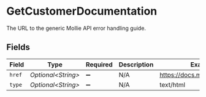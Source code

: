 # GetCustomerDocumentation

The URL to the generic Mollie API error handling guide.


## Fields

| Field                          | Type                           | Required                       | Description                    | Example                        |
| ------------------------------ | ------------------------------ | ------------------------------ | ------------------------------ | ------------------------------ |
| `href`                         | *Optional\<String>*            | :heavy_minus_sign:             | N/A                            | https://docs.mollie.com/errors |
| `type`                         | *Optional\<String>*            | :heavy_minus_sign:             | N/A                            | text/html                      |